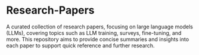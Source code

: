 # Research-Papers
A curated collection of research papers, focusing on large language models (LLMs), covering topics such as LLM training, surveys, fine-tuning, and more. This repository aims to provide concise summaries and insights into each paper to support quick reference and further research.

